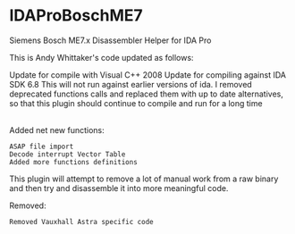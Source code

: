 # IDAProBoschME7
Siemens Bosch ME7.x Disassembler Helper for IDA Pro

This is Andy Whittaker's code updated as follows:

Update for compile with Visual C++ 2008
Update for compiling against IDA SDK 6.8 
This will not run against earlier versions of ida.  I removed deprecated functions calls and replaced them with up to date alternatives, so that this plugin should continue to compile and run for a long time

<br>
Added net new functions:

	ASAP file import
	Decode interrupt Vector Table
	Added more functions definitions
	

This plugin will attempt to remove a lot of manual work from a raw binary and then try and disassemble it into more meaningful code.

Removed:

	Removed Vauxhall Astra specific code
	
